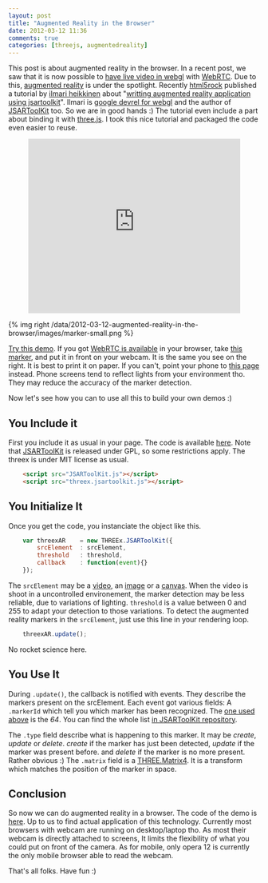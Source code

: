 ```yaml
---
layout: post
title: "Augmented Reality in the Browser"
date: 2012-03-12 11:36
comments: true
categories: [threejs, augmentedreality]
---
```


This post is about augmented reality in the browser.
In a recent post, we saw that it is now possible to
[have live video in webgl](/blog/2012/02/07/live-video-in-webgl/)
with
[WebRTC](http://www.webrtc.org/).
Due to this,
[augmented reality](http://en.wikipedia.org/wiki/Augmented_reality)
is under the spotlight. Recently
[html5rock](http://www.html5rocks.com/) published a
tutorial
by
[ilmari heikkinen](http://www.html5rocks.com/en/profiles/#ilmari)
about
"[writting augmented reality application using jsartoolkit](http://www.html5rocks.com/en/tutorials/webgl/jsartoolkit_webrtc/)".
Ilmari is
[google devrel for webgl](https://plus.google.com/115293744081058969329/about)
and the author of
[JSARToolKit](http://github.com/kig/JSARToolKit)
too. So we are in good hands :)
The tutorial even include a part about binding it with
[three.js](https://github.com/mrdoob/three.js/).
I took this nice tutorial and packaged the code even easier to reuse.

<!-- more -->

<center>
	<iframe width="425" height="349" src="http://www.youtube.com/embed/rzLuJxTraos" frameborder="0" allowfullscreen></iframe>
</center>

{% img right /data/2012-03-12-augmented-reality-in-the-browser/images/marker-small.png %}

[Try this demo](http://jeromeetienne.github.com/tquery.jsartoolkit/).
If you got [WebRTC is available](http://www.webrtc.org/running-the-demos) in your browser, take
[this marker](http://jeromeetienne.github.com/tquery.jsartoolkit/marker/marker.png),
and put it in front on your webcam. 
It is the same you see on the right.
It is best to print it on paper.
If you can't, point your phone to
[this page](http://jeromeetienne.github.com/tquery.jsartoolkit/marker) instead.
Phone screens tend to reflect lights from your environment tho. They may
reduce the accuracy of the marker detection.

Now let's see how you can to use all this to build your own demos :)

## You Include it

First you include it as usual in your page. The code is available
[here](https://github.com/jeromeetienne/tquery.jsartoolkit).
Note that
[JSARToolKit](http://github.com/kig/JSARToolKit)
is released under GPL, so some restrictions apply.
The threex is under MIT license as usual.

```html
    <script src="JSARToolKit.js"></script>
    <script src="threex.jsartoolkit.js"></script>
```

## You Initialize It

Once you get the code, you instanciate the object like this.

```javascript
	var threexAR	= new THREEx.JSARToolKit({
		srcElement	: srcElement,
		threshold	: threshold,
		callback	: function(event){}
	});
```

The ```srcElement``` may be a
[video](http://en.wikipedia.org/wiki/HTML5_video), an
[image](http://www.w3.org/TR/html401/struct/objects.html#h-13.2)
or a
[canvas](http://www.w3.org/TR/html5/the-canvas-element.html).
When the video is shoot in a uncontrolled environement,
the marker detection may be less reliable, due to variations of lighting.
```threshold``` is a value between 0 and 255 to adapt your detection to those variations. 
To detect the augmented reality markers in the ```srcElement```, just use this line in your
rendering loop.

```javascript
    threexAR.update();
```

No rocket science here.

## You Use It

During ```.update()```, the callback is notified with events.
They describe the markers present on the srcElement. 
Each event got various fields:
A ```.markerId``` which tell you which marker has been recognized.
The
[one used above](http://jeromeetienne.github.com/tquery.jsartoolkit/marker)
is the *64*. You can find the whole list
[in JSARToolKit repository](https://github.com/kig/JSARToolKit/tree/master/demos/markers).

The ```.type``` field describe what is happening to this marker.
It may be *create*, *update* or *delete*.
*create* if the marker has just been detected,
*update* if the marker was present before.
and *delete* if the marker is no more present.
Rather obvious :)
The ```.matrix``` field is a
[THREE.Matrix4](https://github.com/mrdoob/three.js/blob/master/src/core/Matrix4.js).
It is a transform which matches the position of the marker in space.

## Conclusion

So now we can do augmented reality in a browser.
The code of the demo is [here](https://github.com/jeromeetienne/tquery.jsartoolkit).
Up to us to find actual application of this technology.
Currently most browsers with webcam are running on desktop/laptop tho.
As most their webcam is directly attached to screens, It limits the flexibility of
what you could put on front of the camera.
As for mobile, only opera 12 is currently the only mobile browser able
to read the webcam.

That's all folks. Have fun :)
